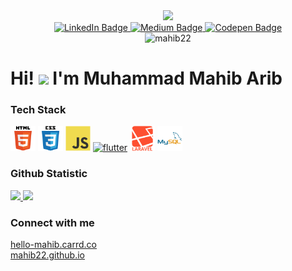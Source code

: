 <div id="header" align="center">
  <img src="https://media.giphy.com/media/qgQUggAC3Pfv687qPC/giphy.gif" width="400"/>
  <div id="badges">
      <a href="https://www.linkedin.com/in/mahib-arib">
        <img src="https://img.shields.io/badge/LinkedIn-blue?style=for-the-badge&logo=linkedin&logoColor=white" alt="LinkedIn Badge"/>
      </a>
      <a href="https://mahib-arib.medium.com">
        <img src="https://img.shields.io/badge/Medium-black?style=for-the-badge&logo=medium&logoColor=white" alt="Medium Badge"/>
      </a>
      <a href="https://codepen.io/mahib22">
        <img src="https://img.shields.io/badge/Codepen-grey?style=for-the-badge&logo=codepen&logoColor=white" alt="Codepen Badge"/>
      </a>
  </div>
  <img src="https://komarev.com/ghpvc/?username=Mahib22&label=Profile%20views&color=blue&style=flat-square" alt="mahib22" />
</div>

# Hi! <img src="https://media.giphy.com/media/hvRJCLFzcasrR4ia7z/giphy.gif" width="30px"/> I'm Muhammad Mahib Arib

### Tech Stack
<a href="#"><img src="https://raw.githubusercontent.com/devicons/devicon/master/icons/html5/html5-original-wordmark.svg" title="HTML" alt="html5" width="40" height="40" /></a> 
<a href="#"><img src="https://raw.githubusercontent.com/devicons/devicon/master/icons/css3/css3-original-wordmark.svg" title="CSS" alt="css3" width="40" height="40" /></a> 
<a href="#"><img src="https://raw.githubusercontent.com/devicons/devicon/master/icons/javascript/javascript-original.svg" title="JavaScript" alt="javascript" width="40" height="40" /></a> 
<a href="#"><img src="https://www.vectorlogo.zone/logos/flutterio/flutterio-icon.svg" title="Flutter" alt="flutter" width="40" height="40" /></a> 
<a href="#"><img src="https://raw.githubusercontent.com/devicons/devicon/master/icons/laravel/laravel-plain-wordmark.svg" title="Laravel" alt="laravel" width="40" height="40" /></a> 
<a href="#"><img src="https://raw.githubusercontent.com/devicons/devicon/master/icons/mysql/mysql-original-wordmark.svg" title="MySql" alt="mysql" width="40" height="40" /></a>

### Github Statistic
<p align="left">
<a href="#">
  <img height="180em" src="https://github-readme-stats-eight-theta.vercel.app/api/top-langs/?username=mahib22&layout=compact&langs_count=8&theme=tokyonight" />
  <img height="180em" src="https://github-readme-stats-eight-theta.vercel.app/api?username=mahib22&show_icons=true&theme=tokyonight&include_all_commits=true&count_private=true" />
</a>
</p>

### Connect with me
<a href="https://hello-mahib.carrd.co/">hello-mahib.carrd.co</a>  
<a href="https://mahib22.github.io/">mahib22.github.io</a>
